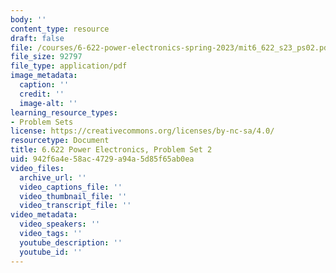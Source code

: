 ```yaml
---
body: ''
content_type: resource
draft: false
file: /courses/6-622-power-electronics-spring-2023/mit6_622_s23_ps02.pdf
file_size: 92797
file_type: application/pdf
image_metadata:
  caption: ''
  credit: ''
  image-alt: ''
learning_resource_types:
- Problem Sets
license: https://creativecommons.org/licenses/by-nc-sa/4.0/
resourcetype: Document
title: 6.622 Power Electronics, Problem Set 2
uid: 942f6a4e-58ac-4729-a94a-5d85f65ab0ea
video_files:
  archive_url: ''
  video_captions_file: ''
  video_thumbnail_file: ''
  video_transcript_file: ''
video_metadata:
  video_speakers: ''
  video_tags: ''
  youtube_description: ''
  youtube_id: ''
---
```

